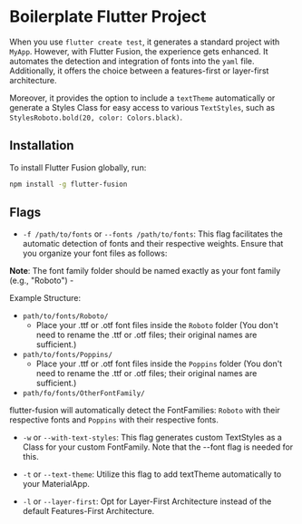 # Boilerplate Flutter Project

When you use `flutter create test`, it generates a standard project with `MyApp`. However, with Flutter Fusion, the experience gets enhanced. It automates the detection and integration of fonts into the `yaml` file. Additionally, it offers the choice between a features-first or layer-first architecture.

Moreover, it provides the option to include a `textTheme` automatically or generate a Styles Class for easy access to various `TextStyles`, such as `StylesRoboto.bold(20, color: Colors.black)`.

## Installation

To install Flutter Fusion globally, run:

```bash
npm install -g flutter-fusion
```

## Flags

- `-f /path/to/fonts` or `--fonts /path/to/fonts`: This flag facilitates the automatic detection of fonts and their respective weights. Ensure that you organize your font files as follows:

**Note**: The font family folder should be named exactly as your font family (e.g., "Roboto") - 

Example Structure:
  - `path/to/fonts/Roboto/`
    - Place your .ttf or .otf font files inside the `Roboto` folder (You don't need to rename the .ttf or .otf files; their original names are sufficient.)
  - `path/to/fonts/Poppins/`
    - Place your .ttf or .otf font files inside the `Poppins` folder (You don't need to rename the .ttf or .otf files; their original names are sufficient.)
  - `path/fo/fonts/OtherFontFamily/`



flutter-fusion will automatically detect the FontFamilies: `Roboto` with their respective fonts and `Poppins` with their respective fonts.




- `-w` or `--with-text-styles`: This flag generates custom TextStyles as a Class for your custom FontFamily. Note that the --font flag is needed for this.

- `-t` or `--text-theme`: Utilize this flag to add textTheme automatically to your MaterialApp.

- `-l` or `--layer-first`: Opt for Layer-First Architecture instead of the default Features-First Architecture.
